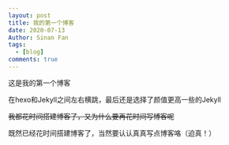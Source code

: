 ```yaml
---
layout: post
title: 我的第一个博客
date: 2020-07-13
Author: Sinan Fan
tags:
  - [blog]
comments: true
---
```


这是我的第一个博客

在hexo和Jekyll之间左右横跳，最后还是选择了颜值更高一些的Jekyll

~~我都花时间搭建博客了，又为什么要再花时间写博客呢~~

既然已经花时间搭建博客了，当然要认认真真写点博客咯（迫真！）
